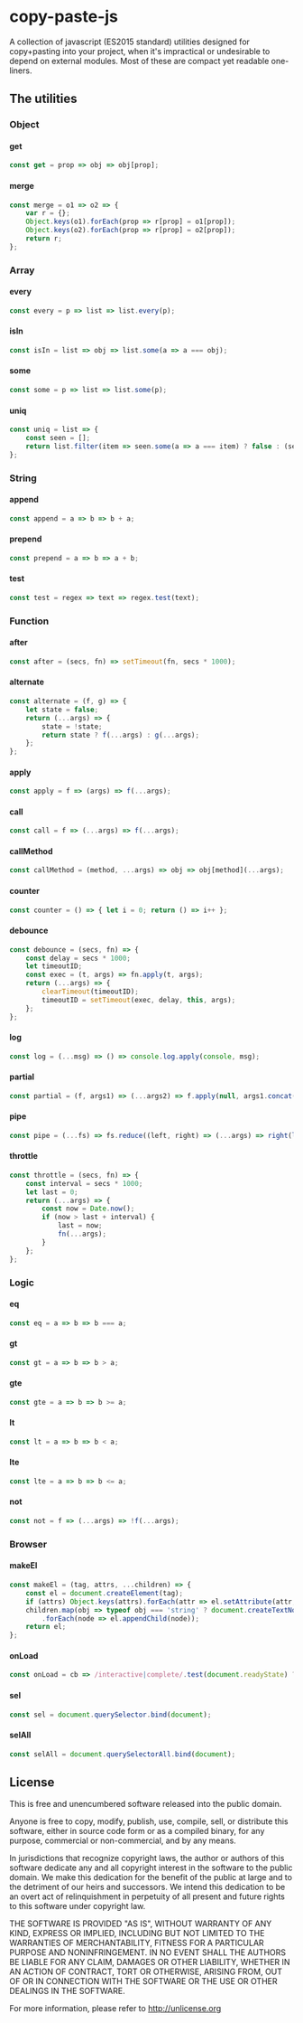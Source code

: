 
copy-paste-js
=============

A collection of javascript (ES2015 standard) utilities designed for copy+pasting into your project, when it's impractical or undesirable to depend on external modules. Most of these are compact yet readable one-liners.


## The utilities

### Object

#### get

```js
const get = prop => obj => obj[prop];
```

#### merge

```js
const merge = o1 => o2 => {
	var r = {};
	Object.keys(o1).forEach(prop => r[prop] = o1[prop]);
	Object.keys(o2).forEach(prop => r[prop] = o2[prop]);
	return r;
};
```

### Array

#### every

```js
const every = p => list => list.every(p);
```

#### isIn

```js
const isIn = list => obj => list.some(a => a === obj);
```

#### some

```js
const some = p => list => list.some(p);
```

#### uniq

```js
const uniq = list => {
	const seen = [];
	return list.filter(item => seen.some(a => a === item) ? false : (seen.push(item), true));
};
```

### String

#### append

```js
const append = a => b => b + a;
```

#### prepend

```js
const prepend = a => b => a + b;
```

#### test

```js
const test = regex => text => regex.test(text);
```

### Function

#### after

```js
const after = (secs, fn) => setTimeout(fn, secs * 1000);
```

#### alternate

```js
const alternate = (f, g) => {
	let state = false;
	return (...args) => {
		state = !state;
		return state ? f(...args) : g(...args);
	};
};
```

#### apply

```js
const apply = f => (args) => f(...args);
```

#### call

```js
const call = f => (...args) => f(...args);
```

#### callMethod

```js
const callMethod = (method, ...args) => obj => obj[method](...args);
```

#### counter

```js
const counter = () => { let i = 0; return () => i++ };
```

#### debounce

```js
const debounce = (secs, fn) => {
	const delay = secs * 1000;
	let timeoutID;
	const exec = (t, args) => fn.apply(t, args);
	return (...args) => {
		clearTimeout(timeoutID);
		timeoutID = setTimeout(exec, delay, this, args);
	};
};
```

#### log

```js
const log = (...msg) => () => console.log.apply(console, msg);
```

#### partial

```js
const partial = (f, args1) => (...args2) => f.apply(null, args1.concat(args2));
```

#### pipe

```js
const pipe = (...fs) => fs.reduce((left, right) => (...args) => right(left(...args)));
```

#### throttle

```js
const throttle = (secs, fn) => {
	const interval = secs * 1000;
	let last = 0;
	return (...args) => {
		const now = Date.now();
		if (now > last + interval) {
			last = now;
			fn(...args);
		}
	};
};
```

### Logic

#### eq

```js
const eq = a => b => b === a;
```

#### gt

```js
const gt = a => b => b > a;
```

#### gte

```js
const gte = a => b => b >= a;
```

#### lt

```js
const lt = a => b => b < a;
```

#### lte

```js
const lte = a => b => b <= a;
```

#### not

```js
const not = f => (...args) => !f(...args);
```

### Browser

#### makeEl

```js
const makeEl = (tag, attrs, ...children) => {
	const el = document.createElement(tag);
	if (attrs) Object.keys(attrs).forEach(attr => el.setAttribute(attr, attrs[attr]));
	children.map(obj => typeof obj === 'string' ? document.createTextNode(obj) : obj)
		.forEach(node => el.appendChild(node));
	return el;
};
```

#### onLoad

```js
const onLoad = cb => /interactive|complete/.test(document.readyState) ? setTimeout(cb, 0) : document.addEventListener('DOMContentLoaded', cb);
```

#### sel

```js
const sel = document.querySelector.bind(document);
```

#### selAll

```js
const selAll = document.querySelectorAll.bind(document);
```


## License

This is free and unencumbered software released into the public domain.

Anyone is free to copy, modify, publish, use, compile, sell, or
distribute this software, either in source code form or as a compiled
binary, for any purpose, commercial or non-commercial, and by any
means.

In jurisdictions that recognize copyright laws, the author or authors
of this software dedicate any and all copyright interest in the
software to the public domain. We make this dedication for the benefit
of the public at large and to the detriment of our heirs and
successors. We intend this dedication to be an overt act of
relinquishment in perpetuity of all present and future rights to this
software under copyright law.

THE SOFTWARE IS PROVIDED "AS IS", WITHOUT WARRANTY OF ANY KIND,
EXPRESS OR IMPLIED, INCLUDING BUT NOT LIMITED TO THE WARRANTIES OF
MERCHANTABILITY, FITNESS FOR A PARTICULAR PURPOSE AND NONINFRINGEMENT.
IN NO EVENT SHALL THE AUTHORS BE LIABLE FOR ANY CLAIM, DAMAGES OR
OTHER LIABILITY, WHETHER IN AN ACTION OF CONTRACT, TORT OR OTHERWISE,
ARISING FROM, OUT OF OR IN CONNECTION WITH THE SOFTWARE OR THE USE OR
OTHER DEALINGS IN THE SOFTWARE.

For more information, please refer to <http://unlicense.org>

